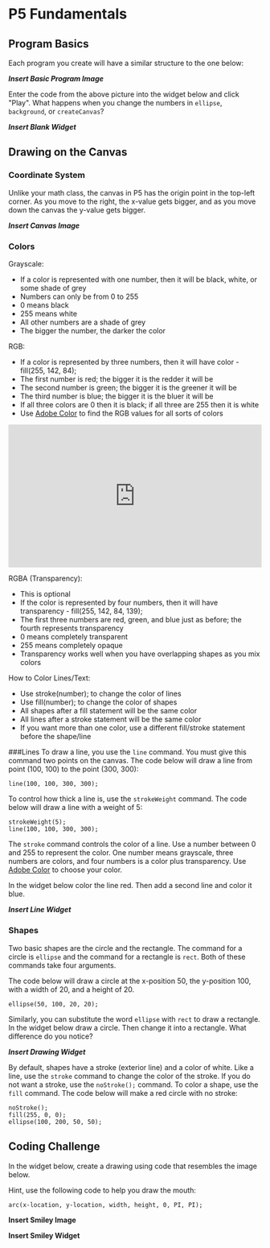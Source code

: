 # P5 Fundamentals

## Program Basics
Each program you create will have a similar structure to the one below:

***Insert Basic Program Image***

Enter the code from the above picture into the widget below and click "Play". What happens when you change the numbers in `ellipse`, `background`, or `createCanvas`? 

***Insert Blank Widget***

## Drawing on the Canvas
### Coordinate System
Unlike your math class, the canvas in P5 has the origin point in the top-left corner. As you move to the right, the x-value gets bigger, and as you move down the canvas the y-value gets bigger.

***Insert Canvas Image***

### Colors

Grayscale:

* If a color is represented with one number, then it will be black, white, or some shade of grey
* Numbers can only be from 0 to 255
* 0 means black
* 255 means white
* All other numbers are a shade of grey
* The bigger the number, the darker the color

 
RGB:

* If a color is represented by three numbers, then it will have color - fill(255, 142, 84);
* The first number is red; the bigger it is the redder it will be
* The second number is green; the bigger it is the greener it will be
* The third number is blue; the bigger it is the bluer it will be
* If all three colors are 0 then it is black; if all three are 255 then it is white
* Use [Adobe Color](http://color.adobe.com) to find the RGB values for all sorts of colors

<div style="position:relative;height:0;padding-bottom:56.25%"><iframe src="https://www.youtube.com/embed/uk-77AD7lLs?ecver=2" width="640" height="360" frameborder="0" style="position:absolute;width:100%;height:100%;left:0" allowfullscreen></iframe></div>
 
RGBA (Transparency):

* This is optional
* If the color is represented by four numbers, then it will have transparency - fill(255, 142, 84, 139);
* The first three numbers are red, green, and blue just as before; the fourth represents transparency
* 0 means completely transparent
* 255 means completely opaque
* Transparency works well when you have overlapping shapes as you mix colors

 
How to Color Lines/Text:

* Use stroke(number); to change the color of lines
* Use fill(number); to change the color of shapes 
* All shapes after a fill statement will be the same color
* All lines after a stroke statement will be the same color
* If you want more than one color, use a different fill/stroke statement before the shape/line

###Lines
To draw a line, you use the `line` command. You must give this command two points on the canvas. The code below will draw a line from point (100, 100) to the point (300, 300):

~~~
line(100, 100, 300, 300);
~~~

To control how thick a line is, use the `strokeWeight` command. The code below will draw a line with a weight of 5:

~~~
strokeWeight(5);
line(100, 100, 300, 300);
~~~

The `stroke` command controls the color of a line. Use a number between 0 and 255 to represent the color. One number means grayscale, three numbers are colors, and four numbers is a color plus transparency. Use [Adobe Color](http://color.adobe.com) to choose your color.

In the widget below color the line red. Then add a second line and color it blue.

***Insert Line Widget***

### Shapes
Two basic shapes are the circle and the rectangle. The command for a circle is `ellipse` and the command for a rectangle is `rect`. Both of these commands take four arguments.

The code below will draw a circle at the x-position 50, the y-position 100, with a width of 20, and a height of 20.

~~~
ellipse(50, 100, 20, 20);
~~~

Similarly, you can substitute the word `ellipse` with `rect` to draw a rectangle. In the widget below draw a circle. Then change it into a rectangle. What difference do you notice?

***Insert Drawing Widget***

By default, shapes have a stroke (exterior line) and a color of white. Like a line, use the `stroke` command to change the color of the stroke. If you do not want a stroke, use the `noStroke();` command. To color a shape, use the `fill` command. The code below will make a red circle with no stroke:

~~~
noStroke();
fill(255, 0, 0);
ellipse(100, 200, 50, 50);
~~~

## Coding Challenge
In the widget below, create a drawing using code that resembles the image below. 

Hint, use the following code to help you draw the mouth:

~~~
arc(x-location, y-location, width, height, 0, PI, PI); 
~~~

__Insert Smiley Image__

__Insert Smiley Widget__